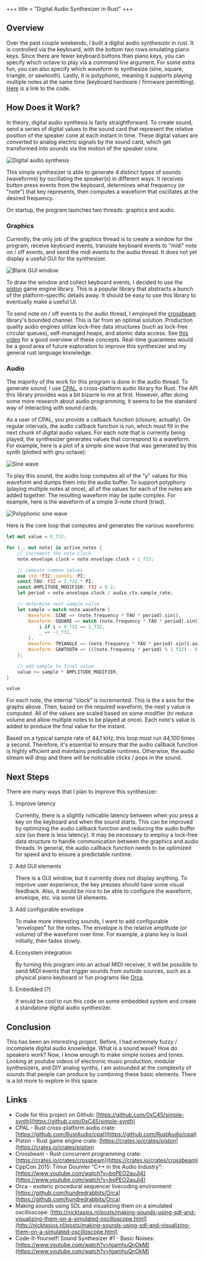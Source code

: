 +++
title = "Digital Audio Synthesizer in Rust"
+++

## Overview
Over the past couple weekends, I built a digital audio synthesizer in rust. It is controlled via the keyboard, with the bottom two rows emulating piano keys. Since there are fewer keyboard buttons than piano keys, you can specify which octave to play via a command line argument. For some extra fun, you can also specify which waveform to synthesize (sine, square, triangle, or sawtooth). Lastly, it is polyphonic, meaning it supports playing multiple notes at the same time (keyboard hardware / firmware permitting). [Here](https://github.com/0xC45/simple-synth) is a link to the code.


## How Does it Work?
In theory, digital audio synthesis is fairly straightforward. To create sound, send a series of digital values to the sound card that represent the relative position of the speaker cone at each instant in time. These digital values are converted to analog electric signals by the sound card, which get transformed into sounds via the motion of the speaker cone.

![Digital audio synthesis](digital-audio-synthesis.png)

This simple synthesizer is able to generate 4 distinct types of sounds (waveforms) by oscillating the speaker(s) in different ways. It receives button press events from the keyboard, determines what frequency (or "note") that key represents, then computes a waveform that oscillates at the desired frequency.

On startup, the program launches two threads: graphics and audio.


### Graphics
Currently, the only job of the graphics thread is to create a window for the program, receive keyboard events, translate keyboard events to "midi" note on / off events, and send the midi events to the audio thread. It does not yet display a useful GUI for the synthesizer.

![Blank GUI window](blank-gui-window.png)

To draw the window and collect keyboard events, I decided to use the [piston](https://crates.io/crates/piston) game engine library. This is a popular library that abstracts a bunch of the platform-specific details away. It should be easy to use this library to eventually make a useful UI.

To send note on / off events to the audio thread, I employed the [crossbeam](https://crates.io/crates/crossbeam) library's bounded channel. This is far from an optimal solution. Production quality audio engines utilize lock-free data structures (such as lock-free circular queues), self-managed heaps, and atomic data access. See [this video](https://www.youtube.com/watch?v=boPEO2auJj4) for a good overview of these concepts. Real-time guarantees would be a good area of future exploration to improve this synthesizer and my general rust language knowledge.


### Audio
The majority of the work for this program is done in the audio thread. To generate sound, I use [CPAL](https://crates.io/crates/cpal), a cross-platform audio library for Rust. The API this library provides was a bit bizarre to me at first. However, after doing some more research about audio programming, it seems to be the standard way of interacting with sound cards.

As a user of CPAL, you provide a callback function (closure, actually). On regular intervals, the audio callback function is run, which must fill in the next chunk of digital audio values. For each note that is currently being played, the synthesizer generates values that correspond to a waveform. For example, here is a plot of a simple sine wave that was generated by this synth (plotted with gnu octave):

![Sine wave](sine-wave.png)

To play this sound, the audio loop computes all of the "y" values for this waveform and dumps them into the audio buffer. To support polyphony (playing multiple notes at once), all of the values for each of the notes are added together. The resulting waveform may be quite complex. For example, here is the waveform of a simple 3-note chord (triad).

![Polyphonic sine wave](polyphonic-sine-wave.png)

Here is the core loop that computes and generates the various waveforms:
```rust
let mut value = 0_f32;

for (_, mut note) in active_notes {
    // increment the note clock
    note.envelope.clock = note.envelope.clock + 1_f32;

    // compute common values
    use std::f32::consts::PI;
    const TAU: f32 = 2_f32 * PI;
    const AMPLITUDE_MODIFIER: f32 = 0.2;
    let period = note.envelope.clock / audio_ctx.sample_rate;

    // determine next sample value
    let sample = match note.waveform {
        Waveform::SINE => (note.frequency * TAU * period).sin(),
        Waveform::SQUARE => match (note.frequency * TAU * period).sin() {
            i if i > 0_f32 => 1_f32,
            _ => -1_f32,
        },
        Waveform::TRIANGLE => (note.frequency * TAU * period).sin().asin() * (2_f32 / PI),
        Waveform::SAWTOOTH => (((note.frequency * period) % 1_f32) - 0.5) * 2_f32,
    };

    // add sample to final value
    value += sample * AMPLITUDE_MODIFIER;
}

value
```

For each note, the internal "clock" is incremented. This is the x axis for the graphs above. Then, based on the required waveform, the next y value is computed. All of the values are scaled based on some modifier (to reduce volume and allow multiple notes to be played at once). Each note's value is added to produce the final value for the instant.

Based on a typical sample rate of 44.1 kHz, this loop must run 44,100 times a second. Therefore, it's essential to ensure that the audio callback function is highly efficient and maintains predictable runtimes. Otherwise, the audio stream will drop and there will be noticable clicks / pops in the sound.


## Next Steps
There are many ways that I plan to improve this synthesizer:

1. Improve latency

    Currently, there is a slightly noticable latency between when you press a key on the keyboard and when the sound starts. This can be improved by optimizing the audio callback function and reducing the audio buffer size (so there is less latency). It may be necessary to employ a lock-free data structure to handle communication between the graphics and audio threads. In general, the audio callback function needs to be optimized for speed and to ensure a predictable runtime.

2. Add GUI elements

    There is a GUI window, but it currently does not display anything. To improve user experience, the key presses should have some visual feedback. Also, it would be nice to be able to configure the waveform, envelope, etc. via some UI elements.

3. Add configurable envelope

    To make more interesting sounds, I want to add configurable "envelopes" for the notes. The envelope is the relative amplitude (or volume) of the waveform over time. For example, a piano key is loud initially, then fades slowly.

4. Ecosystem integration

    By turning this program into an actual MIDI receiver, it will be possible to send MIDI events that trigger sounds from outside sources, such as a physical piano keyboard or fun programs like [Orca](https://github.com/hundredrabbits/Orca).
    
5. Embedded (?)

    It would be cool to run this code on some embedded system and create a standalone digital audio synthesizer.


## Conclusion
This has been an interesting project. Before, I had extremely fuzzy / incomplete digital audio knowledge. What is a sound wave? How do speakers work? Now, I know enough to make simple noises and tones. Looking at youtube videos of electronic music production, modular synthesizers, and DIY analog synths, I am astounded at the complexity of sounds that people can produce by combining these basic elements. There is a lot more to explore in this space.


## Links
- Code for this project on Github: [https://github.com/0xC45/simple-synth](https://github.com/0xC45/simple-synth)
- CPAL - Rust cross-platform audio crate: [https://github.com/RustAudio/cpal](https://github.com/RustAudio/cpal)
- Piston - Rust game engine crate: [https://crates.io/crates/piston](https://crates.io/crates/piston)
- Crossbeam - Rust concurrent programming crate: [https://crates.io/crates/crossbeam](https://crates.io/crates/crossbeam)
- CppCon 2015: Timur Doumler “C++ in the Audio Industry”: [https://www.youtube.com/watch?v=boPEO2auJj4](https://www.youtube.com/watch?v=boPEO2auJj4)
- Orca - esoteric procedural sequencer livecoding environment: [https://github.com/hundredrabbits/Orca](https://github.com/hundredrabbits/Orca)
- Making sounds using SDL and visualizing them on a simulated oscilloscope: [http://nicktasios.nl/posts/making-sounds-using-sdl-and-visualizing-them-on-a-simulated-oscilloscope.html](http://nicktasios.nl/posts/making-sounds-using-sdl-and-visualizing-them-on-a-simulated-oscilloscope.html)
- Code-It-Yourself! Sound Synthesizer #1 - Basic Noises: [https://www.youtube.com/watch?v=tgamhuQnOkM](https://www.youtube.com/watch?v=tgamhuQnOkM)
